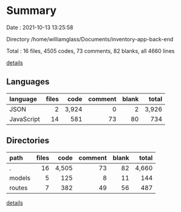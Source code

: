 # Summary

Date : 2021-10-13 13:25:58

Directory /home/williamglass/Documents/inventory-app-back-end

Total : 16 files,  4505 codes, 73 comments, 82 blanks, all 4660 lines

[details](details.md)

## Languages
| language | files | code | comment | blank | total |
| :--- | ---: | ---: | ---: | ---: | ---: |
| JSON | 2 | 3,924 | 0 | 2 | 3,926 |
| JavaScript | 14 | 581 | 73 | 80 | 734 |

## Directories
| path | files | code | comment | blank | total |
| :--- | ---: | ---: | ---: | ---: | ---: |
| . | 16 | 4,505 | 73 | 82 | 4,660 |
| models | 5 | 125 | 8 | 11 | 144 |
| routes | 7 | 382 | 49 | 56 | 487 |

[details](details.md)